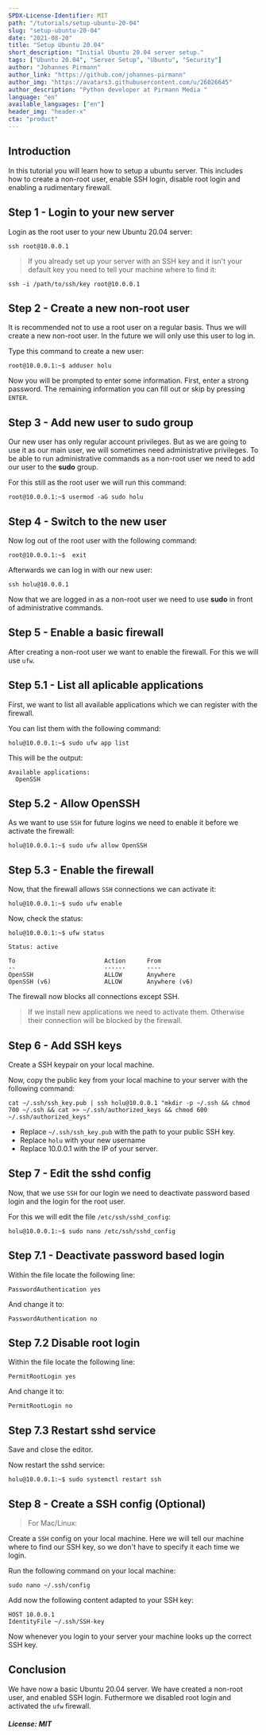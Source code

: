 ```yaml
---
SPDX-License-Identifier: MIT
path: "/tutorials/setup-ubuntu-20-04"
slug: "setup-ubuntu-20-04"
date: "2021-08-20"
title: "Setup Ubuntu 20.04"
short_description: "Initial Ubuntu 20.04 server setup."
tags: ["Ubuntu 20.04", "Server Setup", "Ubuntu", "Security"]
author: "Johannes Pirmann"
author_link: "https://github.com/johannes-pirmann"
author_img: "https://avatars3.githubusercontent.com/u/26026645"
author_description: "Python developer at Pirmann Media "
language: "en"
available_languages: ["en"]
header_img: "header-x"
cta: "product"
---
```


## Introduction

In this tutorial you will learn how to setup a ubuntu server. This includes how to create a non-root user, enable SSH login, disable root login and enabling a rudimentary firewall.

## Step 1 - Login to your new server

Login as the root user to your new Ubuntu 20.04 server:

```shell
ssh root@10.0.0.1
```

>If you already set up your server with an SSH key and it isn't your default key you need to tell your machine where to find it:

```shell
ssh -i /path/to/ssh/key root@10.0.0.1
```

## Step 2 - Create a new non-root user

It is recommended not to use a root user on a regular basis. Thus we will create a new non-root user. 
In the future we will only use this user to log in.

Type this command to create a new user:

```shell
root@10.0.0.1:~$ adduser holu
```

Now you will be prompted to enter some information. 
First, enter a strong password. The remaining information you can fill out or skip by pressing ```ENTER```.

## Step 3 - Add new user to sudo group

Our new user has only regular account privileges. But as we are going to use it as our main user, we will sometimes need administrative privileges. To be able to run administrative commands as a non-root user we need to add our user to the **sudo** group.

For this still as the root user we will run this command:

```shell
root@10.0.0.1:~$ usermod -aG sudo holu
```

## Step 4 - Switch to the new user

Now log out of the root user with the following command:

```shell
root@10.0.0.1:~$  exit
```

Afterwards we can log in with our new user:
```shell
ssh holu@10.0.0.1
```

Now that we are logged in as a non-root user we need to use **sudo** in front of administrative commands.

## Step 5 - Enable a basic firewall

After creating a non-root user we want to enable the firewall. For this we will use ```ufw```.

## Step 5.1 - List all aplicable applications
First, we want to list all available applications which we can register with the firewall.

You can list them with the following command:

```shell
holu@10.0.0.1:~$ sudo ufw app list
```

This will be the output:

```shell
Available applications:
  OpenSSH
```

## Step 5.2 - Allow OpenSSH
As we want to use ```SSH``` for future logins we need to enable it before we activate the firewall:

```shell
holu@10.0.0.1:~$ sudo ufw allow OpenSSH
```

## Step 5.3 - Enable the firewall

Now, that the firewall allows ```SSH``` connections we can activate it:
```shell
holu@10.0.0.1:~$ sudo ufw enable
```

Now, check the status:
```shell
holu@10.0.0.1:~$ ufw status
```

```shell
Status: active

To                         Action      From
--                         ------      ----
OpenSSH                    ALLOW       Anywhere
OpenSSH (v6)               ALLOW       Anywhere (v6)
```

The firewall now blocks all connections except SSH. 
>If we install new applications we need to activate them. Otherwise their connection will be blocked by the firewall.

## Step 6 - Add SSH keys

Create a SSH keypair on your local machine.

Now, copy the public key from your local machine to your server with the following command:

```shell
cat ~/.ssh/ssh_key.pub | ssh holu@10.0.0.1 "mkdir -p ~/.ssh && chmod 700 ~/.ssh && cat >> ~/.ssh/authorized_keys && chmod 600 ~/.ssh/authorized_keys"
```
- Replace ```~/.ssh/ssh_key.pub``` with the path to your public SSH key.
- Replace ```holu``` with your new username
- Replace 10.0.0.1 with the IP of your server.

## Step 7 - Edit the sshd config

Now, that we use ```SSH``` for our login we need to deactivate password based login and the login for the root user.

For this we will edit the file ```/etc/ssh/sshd_config```:

```shell
holu@10.0.0.1:~$ sudo nano /etc/ssh/sshd_config
```

## Step 7.1 - Deactivate password based login

Within the file locate the following line:
```config
PasswordAuthentication yes
```

And change it to:
```config
PasswordAuthentication no
```

## Step 7.2 Disable root login
Within the file locate the following line:
```config
PermitRootLogin yes
```

And change it to:
```config
PermitRootLogin no
```

## Step 7.3 Restart sshd service

Save and close the editor. 

Now restart the sshd service:

```shell
holu@10.0.0.1:~$ sudo systemctl restart ssh
```

## Step 8 - Create a SSH config (Optional)
>For Mac/Linux:

Create a ```SSH``` config on your local machine. Here we will tell our machine where to find our SSH key, so we don't have to specify it each time we login.

Run the following command on your local machine:

```shell
sudo nano ~/.ssh/config
```

Add now the following content adapted to your SSH key:

```config
HOST 10.0.0.1
IdentityFile ~/.ssh/SSH-key
```

Now whenever you login to your server your machine looks up the correct SSH key.

## Conclusion

We have now a basic Ubuntu 20.04 server. We have created a non-root user, and enabled SSH login. Futhermore we disabled root login and activated the ```ufw``` firewall.

##### License: MIT

<!--

Contributor's Certificate of Origin

By making a contribution to this project, I certify that:

(a) The contribution was created in whole or in part by me and I have
    the right to submit it under the license indicated in the file; or

(b) The contribution is based upon previous work that, to the best of my
    knowledge, is covered under an appropriate license and I have the
    right under that license to submit that work with modifications,
    whether created in whole or in part by me, under the same license
    (unless I am permitted to submit under a different license), as
    indicated in the file; or

(c) The contribution was provided directly to me by some other person
    who certified (a), (b) or (c) and I have not modified it.

(d) I understand and agree that this project and the contribution are
    public and that a record of the contribution (including all personal
    information I submit with it, including my sign-off) is maintained
    indefinitely and may be redistributed consistent with this project
    or the license(s) involved.

Signed-off-by: Johannes Pirmann johannes.pirmann@gmail.com

-->
